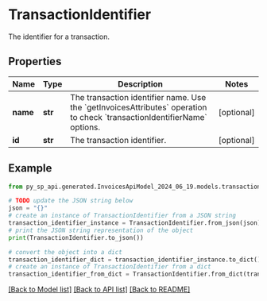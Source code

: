 # TransactionIdentifier

The identifier for a transaction.

## Properties

Name | Type | Description | Notes
------------ | ------------- | ------------- | -------------
**name** | **str** | The transaction identifier name. Use the &#x60;getInvoicesAttributes&#x60; operation to check &#x60;transactionIdentifierName&#x60; options. | [optional] 
**id** | **str** | The transaction identifier. | [optional] 

## Example

```python
from py_sp_api.generated.InvoicesApiModel_2024_06_19.models.transaction_identifier import TransactionIdentifier

# TODO update the JSON string below
json = "{}"
# create an instance of TransactionIdentifier from a JSON string
transaction_identifier_instance = TransactionIdentifier.from_json(json)
# print the JSON string representation of the object
print(TransactionIdentifier.to_json())

# convert the object into a dict
transaction_identifier_dict = transaction_identifier_instance.to_dict()
# create an instance of TransactionIdentifier from a dict
transaction_identifier_from_dict = TransactionIdentifier.from_dict(transaction_identifier_dict)
```
[[Back to Model list]](../README.md#documentation-for-models) [[Back to API list]](../README.md#documentation-for-api-endpoints) [[Back to README]](../README.md)


